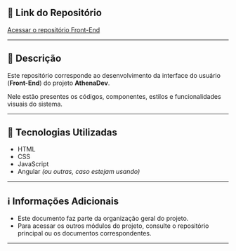 ## 🔗 Link do Repositório

[Acessar o repositório Front-End](https://github.com/edukamoz/athenadev)

---

## 📑 Descrição

Este repositório corresponde ao desenvolvimento da interface do usuário (**Front-End**) do projeto **AthenaDev**.

Nele estão presentes os códigos, componentes, estilos e funcionalidades visuais do sistema.

---

## 🚀 Tecnologias Utilizadas

- HTML
- CSS
- JavaScript
- Angular *(ou outras, caso estejam usando)*

---

## ℹ️ Informações Adicionais

- Este documento faz parte da organização geral do projeto.
- Para acessar os outros módulos do projeto, consulte o repositório principal ou os documentos correspondentes.

---